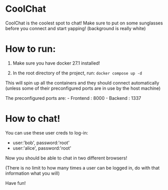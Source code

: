 # CoolChat

CoolChat is the coolest spot to chat!
Make sure to put on some sunglasses before you connect and start yapping! (background is really white)

# How to run:

1. Make sure you have docker 27.1 installed!

2. In the root directory of the project, run:
```docker compose up -d```

This will spin up all the containers and they should connect automatically (unless some of their preconfigured ports are in use by the host machine)

The preconfigured ports are:
    - Frontend : 8000
    - Backend  : 1337

# How to chat!

You can use these user creds to log-in:
- user:'bob', password:'root'
- user:'alice', password:'root'

Now you should be able to chat in two different browsers!

(There is no limit to how many times a user can be logged in, do with that information what you will)

Have fun!
